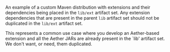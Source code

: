 An example of a custom Maven distribution with extensions and their dependencies being placed in the `lib/ext` artifact set. Any extension dependencies that are present in the parent `lib` artifact set should not be duplicated in the `lib/ext` artifact set.

This represents a common use case where you develop an Aether-based extension and all the Aether JARs are already present in the `lib' artifact set. We don't want, or need, them duplicated.